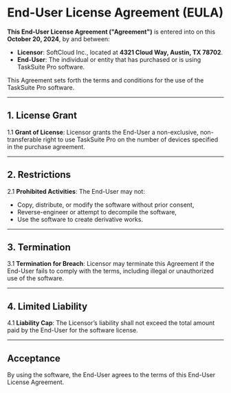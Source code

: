 # End-User License Agreement (EULA)

**This End-User License Agreement ("Agreement")** is entered into on this **October 20, 2024**, by and between:

- **Licensor**: SoftCloud Inc., located at **4321 Cloud Way, Austin, TX 78702**.
- **End-User**: The individual or entity that has purchased or is using TaskSuite Pro software.

This Agreement sets forth the terms and conditions for the use of the TaskSuite Pro software.

---

## 1. **License Grant**

1.1 **Grant of License**:
Licensor grants the End-User a non-exclusive, non-transferable right to use TaskSuite Pro on the number of devices specified in the purchase agreement.

---

## 2. **Restrictions**

2.1 **Prohibited Activities**:
The End-User may not:
- Copy, distribute, or modify the software without prior consent,
- Reverse-engineer or attempt to decompile the software,
- Use the software to create derivative works.

---

## 3. **Termination**

3.1 **Termination for Breach**:
Licensor may terminate this Agreement if the End-User fails to comply with the terms, including illegal or unauthorized use of the software.

---

## 4. **Limited Liability**

4.1 **Liability Cap**:
The Licensor’s liability shall not exceed the total amount paid by the End-User for the software license.

---

## Acceptance

By using the software, the End-User agrees to the terms of this End-User License Agreement.
